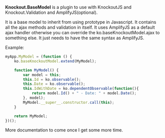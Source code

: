 **Knockout.BaseModel** is a plugin to use with KnockoutJS and Knockout.Validation and AmplifyJS(optional).

It is a base model to inherit from using prototype in Javascript. It contains all the ajax methods and validation in itself.
It uses AmplifyJS as a default ajax handler otherwise you can override the ko.baseKnockoutModel.ajax to something else. It just needs to have the same syntax as AmplifyJS.

Example:
```javascript
myApp.MyModel = (function () {
	ko.baseKnockoutModel.extend(MyModel);

	function MyModel() {
		var model = this;
		this.Id = ko.observable();
		this.Date = ko.observable();
		this.IdWithDate = ko.dependentObservable(function(){
			return model.Id() + " - Date: " + model.Date(); 
		}, model);
		MyModel.__super__.constructor.call(this);
	}

	return MyModel;
})();
```
More documentation to come once I get some more time.